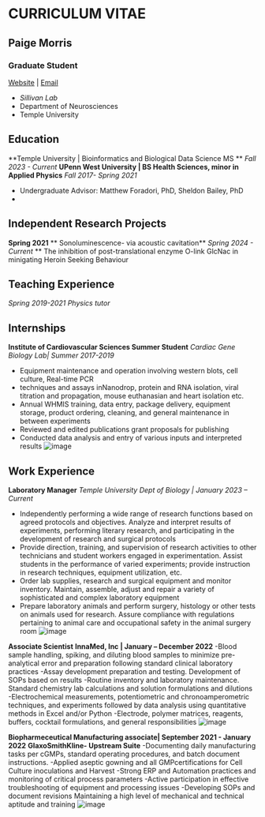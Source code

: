# **CURRICULUM VITAE**
## **Paige Morris**
### **Graduate Student**
[Website]() | [Email](tur77136@temple.edu)
- _Sillivan Lab_ 
- Department of Neurosciences 
- Temple University
## Education
**Temple University | Bioinformatics and Biological Data Science MS **
*Fall 2023 - Current*
**UPenn West University | BS Health Sciences, minor in Applied Physics**
*Fall 2017- Spring 2021*
- Undergraduate Advisor: Matthew Foradori, PhD, Sheldon Bailey, PhD
- 
## Independent Research Projects
**Spring 2021**
** Sonoluminescence- via acoustic cavitation**
*Spring 2024 - Current*
** The inhibition of post-translational enzyme O-link GlcNac in minigating Heroin Seeking Behaviour

## Teaching Experience
*Spring 2019-2021*
*Physics tutor*

## Internships																	
**Institute of Cardiovascular Sciences Summer Student** 
*Cardiac Gene Biology Lab| Summer 2017-2019*
-	Equipment maintenance and operation involving western blots, cell culture, Real-time PCR
-	techniques and assays inNanodrop, protein and RNA isolation, viral titration and propagation, mouse euthanasian and heart isolation etc.
-	Annual WHMIS training, data entry, package delivery, equipment storage, product ordering, cleaning, and general maintenance in between experiments
-	Reviewed and edited publications grant proposals for publishing
-	Conducted data analysis and entry of various inputs and interpreted results 
![image](https://github.com/tur77136/myCV/assets/157079782/92b70642-2c45-488f-8252-8de5e273a442)

## Work Experience																
**Laboratory Manager** 
*Temple University Dept of Biology | January 2023 – Current*
-	Independently performing a wide range of research functions based on agreed protocols and objectives. Analyze and interpret results of experiments, performing literary research, and participating in the development of research and surgical protocols
-	Provide direction, training, and supervision of research activities to other technicians and student workers engaged in experimentation. Assist students in the performance of varied experiments; provide instruction in research techniques, equipment utilization, etc.
-	Order lab supplies, research and surgical equipment and monitor inventory. Maintain, assemble, adjust and repair a variety of sophisticated and complex laboratory equipment
-	Prepare laboratory animals and perform surgery, histology or other tests on animals used for research. Assure compliance with regulations pertaining to animal care and occupational safety in the animal surgery room
![image](https://github.com/tur77136/myCV/assets/157079782/80130fb5-a9d7-45ea-b5e8-1e7eadf8b16b)

**Associate Scientist** 
**InnaMed, Inc | January – December 2022**
-Blood sample handling, spiking, and diluting blood samples to minimize pre-analytical error and preparation following standard clinical laboratory practices 
-Assay development preparation and testing. Development of SOPs based on results
-Routine inventory and laboratory maintenance. Standard chemistry lab calculations and solution formulations and dilutions
-Electrochemical measurements, potentiometric and chronoamperometric techniques, and experiments followed by data analysis using quantitative methods in Excel and/or Python
-Electrode, polymer matrices, reagents, buffers, cocktail formulations, and general responsibilities 
![image](https://github.com/tur77136/myCV/assets/157079782/457bcc57-3d94-4e74-8dd3-b0abe4e771fb)

**Biopharmeceutical Manufacturing associate| September 2021 - January 2022**
**GlaxoSmithKline- Upstream Suite**
-Documenting daily manufacturing tasks per cGMPs, standard operating procedures, and batch document instructions.
-Applied aseptic gowning and all GMPcertifications for Cell Culture inoculations and Harvest
-Strong ERP and Automation practices and monitoring of critical process parameters
-Active participation in effective troubleshooting of equipment and processing issues
-Developing SOPs and document revisions Maintaining a high level of mechanical and technical aptitude and training
![image](https://github.com/tur77136/myCV/assets/157079782/7c805b12-e143-4eb1-95b0-0dfb13f2d2e4)
						
